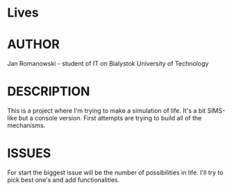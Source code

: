 # Lives

# AUTHOR #
Jan Romanowski - student of IT on Bialystok University of Technology

# DESCRIPTION #

This is a project where I'm trying to make a simulation of life. It's a bit SIMS-like but a console version.
First attempts are trying to build all of the mechanisms.

# ISSUES #

For start the biggest issue will be the number of possibilities in life. I'll try to pick best one's and add functionalities.
